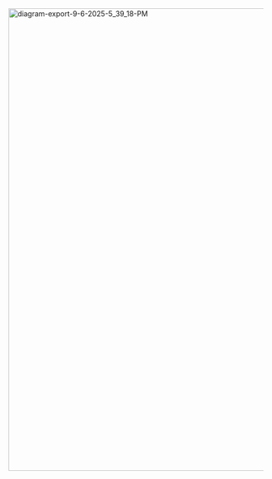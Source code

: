 <img width="1651" height="913" alt="diagram-export-9-6-2025-5_39_18-PM" src="https://github.com/user-attachments/assets/d3ee3206-3772-4efd-8f6a-62049def15d5" />
